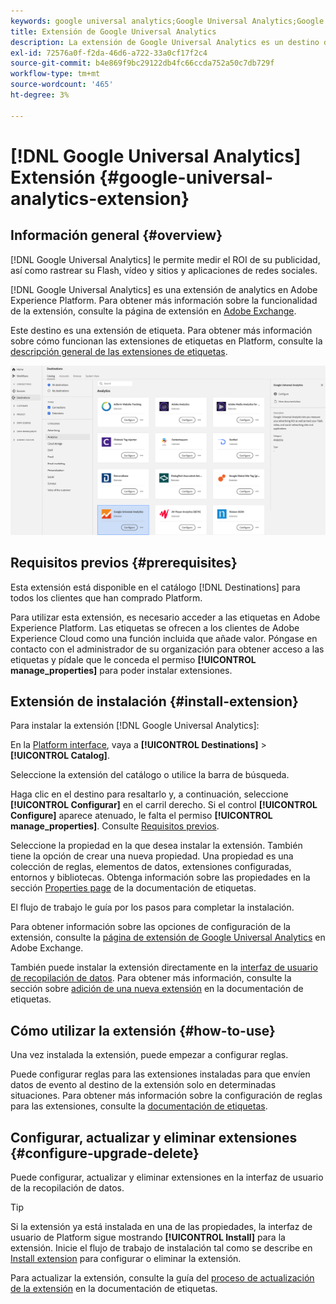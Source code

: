 ```yaml
---
keywords: google universal analytics;Google Universal Analytics;Google universal analytics
title: Extensión de Google Universal Analytics
description: La extensión de Google Universal Analytics es un destino de análisis en Adobe Experience Platform. Para obtener más información sobre la funcionalidad de la extensión, consulte la página de la extensión en Adobe Exchange.
exl-id: 72576a0f-f2da-46d6-a722-33a0cf17f2c4
source-git-commit: b4e869f9bc29122db4fc66ccda752a50c7db729f
workflow-type: tm+mt
source-wordcount: '465'
ht-degree: 3%

---
```


# [!DNL Google Universal Analytics] Extensión {#google-universal-analytics-extension}

## Información general {#overview}

[!DNL Google Universal Analytics] le permite medir el ROI de su publicidad, así como rastrear su Flash, vídeo y sitios y aplicaciones de redes sociales.

[!DNL Google Universal Analytics] es una extensión de analytics en Adobe Experience Platform. Para obtener más información sobre la funcionalidad de la extensión, consulte la página de extensión en [Adobe Exchange](https://exchange.adobe.com/experiencecloud.details.102829.google-universal-analytics.html).

Este destino es una extensión de etiqueta. Para obtener más información sobre cómo funcionan las extensiones de etiquetas en Platform, consulte la [descripción general de las extensiones de etiquetas](../launch-extensions/overview.md).

![Extensión de Google Universal Analytics](../../assets/catalog/analytics/google-universal-analytics/catalog.png)

## Requisitos previos {#prerequisites}

Esta extensión está disponible en el catálogo [!DNL Destinations] para todos los clientes que han comprado Platform.

Para utilizar esta extensión, es necesario acceder a las etiquetas en Adobe Experience Platform. Las etiquetas se ofrecen a los clientes de Adobe Experience Cloud como una función incluida que añade valor. Póngase en contacto con el administrador de su organización para obtener acceso a las etiquetas y pídale que le conceda el permiso **[!UICONTROL manage_properties]** para poder instalar extensiones.

## Extensión de instalación {#install-extension}

Para instalar la extensión [!DNL Google Universal Analytics]:

En la [Platform interface](https://platform.adobe.com/), vaya a **[!UICONTROL Destinations]** > **[!UICONTROL Catalog]**.

Seleccione la extensión del catálogo o utilice la barra de búsqueda.

Haga clic en el destino para resaltarlo y, a continuación, seleccione **[!UICONTROL Configurar]** en el carril derecho. Si el control **[!UICONTROL Configure]** aparece atenuado, le falta el permiso **[!UICONTROL manage_properties]**. Consulte [Requisitos previos](#prerequisites).

Seleccione la propiedad en la que desea instalar la extensión. También tiene la opción de crear una nueva propiedad. Una propiedad es una colección de reglas, elementos de datos, extensiones configuradas, entornos y bibliotecas. Obtenga información sobre las propiedades en la sección [Properties page](../../../tags/ui/administration/companies-and-properties.md#properties-page) de la documentación de etiquetas.

El flujo de trabajo le guía por los pasos para completar la instalación.

Para obtener información sobre las opciones de configuración de la extensión, consulte la [página de extensión de Google Universal Analytics](https://exchange.adobe.com/experiencecloud.details.102829.google-universal-analytics.html) en Adobe Exchange.

También puede instalar la extensión directamente en la [interfaz de usuario de recopilación de datos](https://experience.adobe.com/#/data-collection/). Para obtener más información, consulte la sección sobre [adición de una nueva extensión](../../../tags/ui/managing-resources/extensions/overview.md#add-a-new-extension) en la documentación de etiquetas.

## Cómo utilizar la extensión {#how-to-use}

Una vez instalada la extensión, puede empezar a configurar reglas.

Puede configurar reglas para las extensiones instaladas para que envíen datos de evento al destino de la extensión solo en determinadas situaciones. Para obtener más información sobre la configuración de reglas para las extensiones, consulte la [documentación de etiquetas](../../../tags/ui/managing-resources/rules.md).

## Configurar, actualizar y eliminar extensiones {#configure-upgrade-delete}

Puede configurar, actualizar y eliminar extensiones en la interfaz de usuario de la recopilación de datos.

>[!TIP]
>
>Si la extensión ya está instalada en una de las propiedades, la interfaz de usuario de Platform sigue mostrando **[!UICONTROL Install]** para la extensión. Inicie el flujo de trabajo de instalación tal como se describe en [Install extension](#install-extension) para configurar o eliminar la extensión.

Para actualizar la extensión, consulte la guía del [proceso de actualización de la extensión](../../../tags/ui/managing-resources/extensions/extension-upgrade.md) en la documentación de etiquetas.
